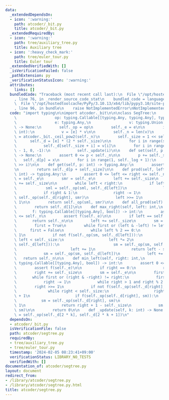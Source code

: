 ```yaml
---
data:
  _extendedDependsOn:
  - icon: ':warning:'
    path: atcoder/_bit.py
    title: atcoder/_bit.py
  _extendedRequiredBy:
  - icon: ':warning:'
    path: tree/auxiliary_tree.py
    title: Auxiliary tree
  - icon: ':heavy_check_mark:'
    path: tree/euler_tour.py
    title: Euler tour
  _extendedVerifiedWith: []
  _isVerificationFailed: false
  _pathExtension: py
  _verificationStatusIcon: ':warning:'
  attributes:
    links: []
  bundledCode: "Traceback (most recent call last):\n  File \"/opt/hostedtoolcache/PyPy/3.10.13/x64/lib/pypy3.10/site-packages/onlinejudge_verify/documentation/build.py\"\
    , line 76, in _render_source_code_stat\n    bundled_code = language.bundle(\n\
    \  File \"/opt/hostedtoolcache/PyPy/3.10.13/x64/lib/pypy3.10/site-packages/onlinejudge_verify/languages/python.py\"\
    , line 96, in bundle\n    raise NotImplementedError\nNotImplementedError\n"
  code: "import typing\n\nimport atcoder._bit\n\n\nclass SegTree:\n    def __init__(self,\n\
    \                 op: typing.Callable[[typing.Any, typing.Any], typing.Any],\n\
    \                 e: typing.Any,\n                 v: typing.Union[int, typing.List[typing.Any]])\
    \ -> None:\n        self._op = op\n        self._e = e\n\n        if isinstance(v,\
    \ int):\n            v = [e] * v\n\n        self._n = len(v)\n        self._log\
    \ = atcoder._bit._ceil_pow2(self._n)\n        self._size = 1 << self._log\n  \
    \      self._d = [e] * (2 * self._size)\n\n        for i in range(self._n):\n\
    \            self._d[self._size + i] = v[i]\n        for i in range(self._size\
    \ - 1, 0, -1):\n            self._update(i)\n\n    def set(self, p: int, x: typing.Any)\
    \ -> None:\n        assert 0 <= p < self._n\n\n        p += self._size\n     \
    \   self._d[p] = x\n        for i in range(1, self._log + 1):\n            self._update(p\
    \ >> i)\n\n    def get(self, p: int) -> typing.Any:\n        assert 0 <= p < self._n\n\
    \n        return self._d[p + self._size]\n\n    def prod(self, left: int, right:\
    \ int) -> typing.Any:\n        assert 0 <= left <= right <= self._n\n        sml\
    \ = self._e\n        smr = self._e\n        left += self._size\n        right\
    \ += self._size\n\n        while left < right:\n            if left & 1:\n   \
    \             sml = self._op(sml, self._d[left])\n                left += 1\n\
    \            if right & 1:\n                right -= 1\n                smr =\
    \ self._op(self._d[right], smr)\n            left >>= 1\n            right >>=\
    \ 1\n\n        return self._op(sml, smr)\n\n    def all_prod(self) -> typing.Any:\n\
    \        return self._d[1]\n\n    def max_right(self, left: int,\n           \
    \       f: typing.Callable[[typing.Any], bool]) -> int:\n        assert 0 <= left\
    \ <= self._n\n        assert f(self._e)\n\n        if left == self._n:\n     \
    \       return self._n\n\n        left += self._size\n        sm = self._e\n\n\
    \        first = True\n        while first or (left & -left) != left:\n      \
    \      first = False\n            while left % 2 == 0:\n                left >>=\
    \ 1\n            if not f(self._op(sm, self._d[left])):\n                while\
    \ left < self._size:\n                    left *= 2\n                    if f(self._op(sm,\
    \ self._d[left])):\n                        sm = self._op(sm, self._d[left])\n\
    \                        left += 1\n                return left - self._size\n\
    \            sm = self._op(sm, self._d[left])\n            left += 1\n\n     \
    \   return self._n\n\n    def min_left(self, right: int,\n                 f:\
    \ typing.Callable[[typing.Any], bool]) -> int:\n        assert 0 <= right <= self._n\n\
    \        assert f(self._e)\n\n        if right == 0:\n            return 0\n\n\
    \        right += self._size\n        sm = self._e\n\n        first = True\n \
    \       while first or (right & -right) != right:\n            first = False\n\
    \            right -= 1\n            while right > 1 and right % 2:\n        \
    \        right >>= 1\n            if not f(self._op(self._d[right], sm)):\n  \
    \              while right < self._size:\n                    right = 2 * right\
    \ + 1\n                    if f(self._op(self._d[right], sm)):\n             \
    \           sm = self._op(self._d[right], sm)\n                        right -=\
    \ 1\n                return right + 1 - self._size\n            sm = self._op(self._d[right],\
    \ sm)\n\n        return 0\n\n    def _update(self, k: int) -> None:\n        self._d[k]\
    \ = self._op(self._d[2 * k], self._d[2 * k + 1])\n"
  dependsOn:
  - atcoder/_bit.py
  isVerificationFile: false
  path: atcoder/segtree.py
  requiredBy:
  - tree/auxiliary_tree.py
  - tree/euler_tour.py
  timestamp: '2024-02-05 08:23:41+09:00'
  verificationStatus: LIBRARY_NO_TESTS
  verifiedWith: []
documentation_of: atcoder/segtree.py
layout: document
redirect_from:
- /library/atcoder/segtree.py
- /library/atcoder/segtree.py.html
title: atcoder/segtree.py
---
```

